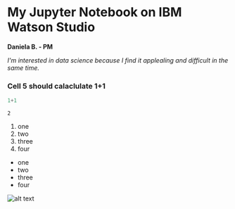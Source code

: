 # My Jupyter Notebook on IBM Watson Studio

**Daniela B. - PM**

*I'm interested in data science because I find it applealing and difficult in the same time.* 

### Cell 5 should calaclulate 1+1 


```python
1+1

```




    2



1. one 
2. two
3. three
4. four
* one 
* two 
* three
* four 


![alt text](https://cdn.pixabay.com/photo/2014/02/27/16/10/flowers-276014__340.jpg) 




```python

```


```python

```
